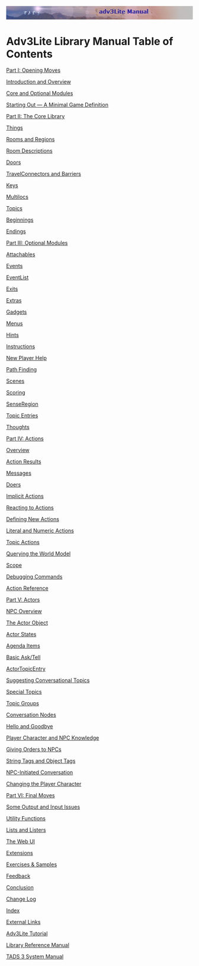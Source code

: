 <div class="topbar">

<img src="topbar.jpg" data-border="0" />

</div>

<div class="main">

  
  

# Adv3Lite Library Manual Table of Contents

  
  

<div class="toc1">

<a href="begin.htm" class="toc">Part I: Opening Moves</a>

</div>

<div class="toc2">

<a href="docs-intro.htm" class="toc">Introduction and Overview</a>

</div>

<div class="toc2">

<a href="modules.htm" class="toc">Core and Optional Modules</a>

</div>

<div class="toc2">

<a href="mingame.htm" class="toc">Starting Out — A Minimal Game
Definition</a>

</div>

<div class="toc1">

<a href="core.htm" class="toc">Part II: The Core Library</a>

</div>

<div class="toc2">

<a href="thing.htm" class="toc">Things</a>

</div>

<div class="toc2">

<a href="room.htm" class="toc">Rooms and Regions</a>

</div>

<div class="toc2">

<a href="roomdesc.htm" class="toc">Room Descriptions</a>

</div>

<div class="toc2">

<a href="door.htm" class="toc">Doors</a>

</div>

<div class="toc2">

<a href="travel.htm" class="toc">TravelConnectors and Barriers</a>

</div>

<div class="toc2">

<a href="key.htm" class="toc">Keys</a>

</div>

<div class="toc2">

<a href="multiloc.htm" class="toc">Multilocs</a>

</div>

<div class="toc2">

<a href="topic.htm" class="toc">Topics</a>

</div>

<div class="toc2">

<a href="beginning.htm" class="toc">Beginnings</a>

</div>

<div class="toc2">

<a href="ending.htm" class="toc">Endings</a>

</div>

<div class="toc1">

<a href="optional.htm" class="toc">Part III: Optional Modules</a>

</div>

<div class="toc2">

<a href="attachable.htm" class="toc">Attachables</a>

</div>

<div class="toc2">

<a href="event.htm" class="toc">Events</a>

</div>

<div class="toc2">

<a href="eventlist.htm" class="toc">EventList</a>

</div>

<div class="toc2">

<a href="exit.htm" class="toc">Exits</a>

</div>

<div class="toc2">

<a href="extra.htm" class="toc">Extras</a>

</div>

<div class="toc2">

<a href="gadget.htm" class="toc">Gadgets</a>

</div>

<div class="toc2">

<a href="menu.htm" class="toc">Menus</a>

</div>

<div class="toc2">

<a href="hint.htm" class="toc">Hints</a>

</div>

<div class="toc2">

<a href="instruct.htm" class="toc">Instructions</a>

</div>

<div class="toc2">

<a href="newbie.htm" class="toc">New Player Help</a>

</div>

<div class="toc2">

<a href="pathfind.htm" class="toc">Path Finding</a>

</div>

<div class="toc2">

<a href="scene.htm" class="toc">Scenes</a>

</div>

<div class="toc2">

<a href="score.htm" class="toc">Scoring</a>

</div>

<div class="toc2">

<a href="senseregion.htm" class="toc">SenseRegion</a>

</div>

<div class="toc2">

<a href="topicentry.htm" class="toc">Topic Entries</a>

</div>

<div class="toc2">

<a href="thought.htm" class="toc">Thoughts</a>

</div>

<div class="toc1">

<a href="action.htm" class="toc">Part IV: Actions</a>

</div>

<div class="toc2">

<a href="actionoverview.htm" class="toc">Overview</a>

</div>

<div class="toc2">

<a href="actres.htm" class="toc">Action Results</a>

</div>

<div class="toc2">

<a href="message.htm" class="toc">Messages</a>

</div>

<div class="toc2">

<a href="doer.htm" class="toc">Doers</a>

</div>

<div class="toc2">

<a href="implicit.htm" class="toc">Implicit Actions</a>

</div>

<div class="toc2">

<a href="react.htm" class="toc">Reacting to Actions</a>

</div>

<div class="toc2">

<a href="define.htm" class="toc">Defining New Actions</a>

</div>

<div class="toc2">

<a href="literalact.htm" class="toc">Literal and Numeric Actions</a>

</div>

<div class="toc2">

<a href="topicact.htm" class="toc">Topic Actions</a>

</div>

<div class="toc2">

<a href="query.htm" class="toc">Querying the World Model</a>

</div>

<div class="toc2">

<a href="scope.htm" class="toc">Scope</a>

</div>

<div class="toc2">

<a href="debug.htm" class="toc">Debugging Commands</a>

</div>

<div class="toc2">

<a href="actionref.htm" class="toc">Action Reference</a>

</div>

<div class="toc1">

<a href="actor.htm" class="toc">Part V: Actors</a>

</div>

<div class="toc2">

<a href="actoroverview.htm" class="toc">NPC Overview</a>

</div>

<div class="toc2">

<a href="actorobj.htm" class="toc">The Actor Object</a>

</div>

<div class="toc2">

<a href="actorstate.htm" class="toc">Actor States</a>

</div>

<div class="toc2">

<a href="agenda.htm" class="toc">Agenda Items</a>

</div>

<div class="toc2">

<a href="asktell.htm" class="toc">Basic Ask/Tell</a>

</div>

<div class="toc2">

<a href="actortopicentry.htm" class="toc">ActorTopicEntry</a>

</div>

<div class="toc2">

<a href="suggest.htm" class="toc">Suggesting Conversational Topics</a>

</div>

<div class="toc2">

<a href="specialtopic.htm" class="toc">Special Topics</a>

</div>

<div class="toc2">

<a href="topicgroup.htm" class="toc">Topic Groups</a>

</div>

<div class="toc2">

<a href="convnode.htm" class="toc">Conversation Nodes</a>

</div>

<div class="toc2">

<a href="hello.htm" class="toc">Hello and Goodbye</a>

</div>

<div class="toc2">

<a href="knowledge.htm" class="toc">Player Character and NPC
Knowledge</a>

</div>

<div class="toc2">

<a href="orders.htm" class="toc">Giving Orders to NPCs</a>

</div>

<div class="toc2">

<a href="tags.htm" class="toc">String Tags and Object Tags</a>

</div>

<div class="toc2">

<a href="initiate.htm" class="toc">NPC-Initiated Conversation</a>

</div>

<div class="toc2">

<a href="changepc.htm" class="toc">Changing the Player Character</a>

</div>

<div class="toc1">

<a href="final.htm" class="toc">Part VI: Final Moves</a>

</div>

<div class="toc2">

<a href="output.htm" class="toc">Some Output and Input Issues</a>

</div>

<div class="toc2">

<a href="utility.htm" class="toc">Utility Functions</a>

</div>

<div class="toc2">

<a href="lister.htm" class="toc">Lists and Listers</a>

</div>

<div class="toc2">

<a href="webui.htm" class="toc">The Web UI</a>

</div>

<div class="toc2">

<a href="extensions.htm" class="toc">Extensions</a>

</div>

<div class="toc2">

<a href="../learning/exercises.htm" class="toc">Exercises &amp;
Samples</a>

</div>

<div class="toc2">

<a href="feedback.htm" class="toc">Feedback</a>

</div>

<div class="toc2">

<a href="conclusion.htm" class="toc">Conclusion</a>

</div>

<div class="toc2">

<a href="changelog.htm" class="toc">Change Log</a>

</div>

<div class="toc2">

<a href="manual_idx.html" class="toc">Index</a>

</div>

<div class="toc1">

<a href="finish.htm" class="toc">External Links</a>

</div>

<div class="toc2">

<a href="../tutorial/index.htm" class="toc">Adv3Lite Tutorial</a>

</div>

<div class="toc2">

<a href="../libref/index.html" class="toc">Library Reference Manual</a>

</div>

<div class="toc2">

<a href="../sysman.htm" class="toc">TADS 3 System Manual</a>

</div>

</div>
